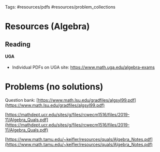 Tags: #resources/pdfs #resources/problem_collections

# Resources (Algebra)

## Reading

#### UGA
    
- Individual PDFs on UGA site:
  <https://www.math.uga.edu/algebra-exams>


# Problems (no solutions)

Question bank: [https://www.math.lsu.edu/gradfiles/algsyl99.pdf](https://www.math.lsu.edu/gradfiles/algsyl99.pdf)

[https://mathdept.ucr.edu/sites/g/files/rcwecm1516/files/2019-11/Algebra_Quals.pdf](https://mathdept.ucr.edu/sites/g/files/rcwecm1516/files/2019-11/Algebra_Quals.pdf)


[](https://www.math.tamu.edu/~keifler/resources/quals/Algebra_Notes.pdf)[https://www.math.tamu.edu/~keifler/resources/quals/Algebra_Notes.pdf](https://www.math.tamu.edu/~keifler/resources/quals/Algebra_Notes.pdf)

